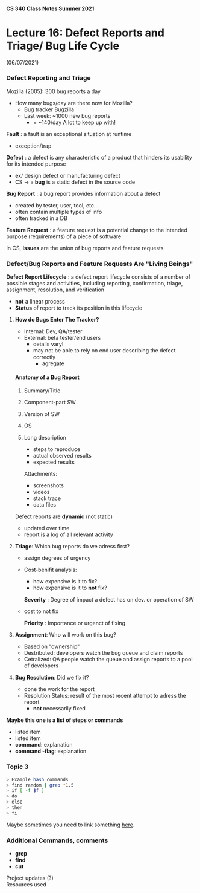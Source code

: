#### CS 340 Class Notes Summer 2021
# Lecture 16: Defect Reports and Triage/ Bug Life Cycle 
(06/07/2021)


### Defect Reporting and Triage

Mozilla (2005): 300 bug reports a day

- How many bugs/day are there now for Mozilla?
    - Bug tracker Bugzilla
    - Last week: ~1000 new bug reports
        - = ~140/day
    A lot to keep up with!

**Fault**
: a fault is an exceptional situation at runtime
- exception/trap

**Defect**
: a defect is any characteristic of a product that hinders its usability for its intended purpose
- ex/ design defect or manufacturing defect
- CS -> a **bug** is a static defect in the source code

**Bug Report**
: a bug report provides information about a defect
- created by tester, user, tool, etc...
- often contain multiple types of info
- often tracked in a DB

**Feature Request**
: a feature request is a potential change to the intended purpose (requirements) of a piece of software

In CS, **Issues** are the union of bug reports and feature requests


### Defect/Bug Reports and Feature Requests Are "Living Beings"

**Defect Report Lifecycle**
: a defect report lifecycle consists of a number of possible stages and activities, including reporting, confirmation, triage, assignment, resolution, and verification
- **not** a linear process
- **Status** of report to track its position in this lifecycle

1. **How do Bugs Enter The Tracker?**
    - Internal: Dev, QA/tester
    - External: beta tester/end users
        - details vary!
        - may not be able to rely on end user describing the defect correctly
            - agregate
    
    #### Anatomy of a Bug Report
    1. Summary/Title
    2. Component-part SW
    3. Version of SW
    4. OS
    5. Long description
        - steps to reproduce
        - actual observed results
        - expected results

        Attachments:
        - screenshots
        - videos
        - stack trace
        - data files

    Defect reports are **dynamic** (not static)
    - updated over time
    - report is a log of all relevant activity

2. **Triage**: Which bug reports do we adress first?
    - assign degrees of urgency
    - Cost-benifit analysis:
        - how expensive is it to fix?
        - how expensive is it to **not** fix?

        **Severity**
    : Degree of impact a defect has on dev. or operation of SW
    - cost to not fix

        **Priority**
    : Importance or urgenct of fixing

3. **Assignment**: Who will work on this bug?
    - Based on "ownership"
    - Destributed: developers watch the bug queue and claim reports
    - Cetralized: QA people watch the queue and assign reports to a pool of developers

4. **Bug Resolution**: Did we fix it?
    - done the work for the report
    - Resolution Status: result of the most recent attempt to adress the report
        - **not** necessarily fixed










**Maybe this one is a list of steps or commands**

* listed item
* listed item
* **command**: explanation
* **command -flag**: explanation

### Topic 3

```bash
> Example bash commands
> find random | grep *1.5
> if [ -f $f ]
> do
> else
> then
> fi
```
Maybe sometimes you need to link something [here](https://en.wikipedia.org/wiki/Main_Page).

### Additional Commands, comments 
* **grep**
* **find**
* **cut**


Project updates (?)  
Resources used